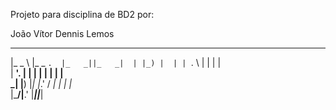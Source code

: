Projeto para disciplina de BD2 por:

João Vítor
Dennis Lemos

 ______   ______     _____  _____  
|_   _ \ |_   _ `.  |_   _||_   _| 
  | |_) |  | | `. \   | |    | |   
  |  __'.  | |  | |   | |    | |   
 _| |__) |_| |_.' /  _| |_  _| |_  
|_______/|______.'  |_____||_____|
                                   

